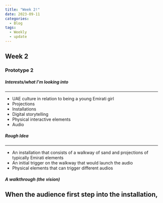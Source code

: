 ```yaml
---
title: "Week 2!"
date: 2023-09-11
categories:
  - Blog
tags:
  - Weekly
  - update
---
```


## Week 2
### Prototype 2

##### Interests/what I'm looking into
------
 - UAE culture in relation to being a young Emirati girl
 - Projections
 - Installations
 - Digital storytelling  
 - Physical interactive elements 
 - Audio

##### Rough Idea
------
 - An installation that consists of a walkway of sand and projections of typically Emirati elements
 - An initial trigger on the walkway that would launch the audio 
 - Physical elements that can trigger different audios 

 ##### A walkthrough (the vision)

  When the audience first step into the installation, 
------
